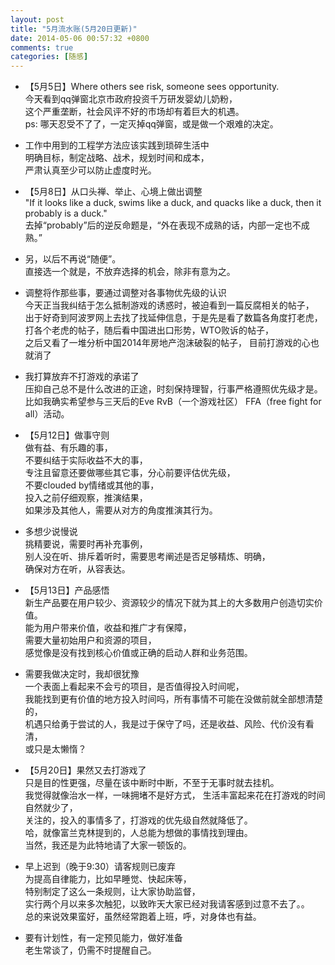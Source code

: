 ```yaml
---
layout: post
title: "5月流水账(5月20日更新)"
date: 2014-05-06 00:57:32 +0800
comments: true
categories: [随感]
---
```


- 【5月5日】Where others see risk, someone sees opportunity.  
今天看到qq弹窗北京市政府投资千万研发婴幼儿奶粉，  
这个严重垄断，社会风评不好的市场却有着巨大的机遇。  
ps: 哪天忍受不了了，一定灭掉qq弹窗，或是做一个艰难的决定。

- 工作中用到的工程学方法应该实践到琐碎生活中  
明确目标，制定战略、战术，规划时间和成本，  
严肃认真至少可以防止虚度时光。

- 【5月8日】从口头禅、举止、心境上做出调整  
"If it looks like a duck, swims like a duck, and quacks like a duck, then it probably is a duck."  
去掉“probably”后的逆反命题是，“外在表现不成熟的话，内部一定也不成熟。”

- 另，以后不再说“随便”。  
直接选一个就是，不放弃选择的机会，除非有意为之。

- 调整将作那些事，要通过调整对各事物优先级的认识  
今天正当我纠结于怎么抵制游戏的诱惑时，被迫看到一篇反腐相关的帖子，  
出于好奇到阿波罗网上去找了找延伸信息，于是先是看了数篇各角度打老虎，  
打各个老虎的帖子，随后看中国进出口形势，WTO败诉的帖子，  
之后又看了一堆分析中国2014年房地产泡沫破裂的帖子，
目前打游戏的心也就消了

- 我打算放弃不打游戏的承诺了  
压抑自己总不是什么改进的正途，时刻保持理智，行事严格遵照优先级才是。  
比如我确实希望参与三天后的Eve RvB（一个游戏社区） FFA（free fight for all）活动。

- 【5月12日】做事守则  
做有益、有乐趣的事，  
不要纠结于实际收益不大的事，  
专注且留意还要做哪些其它事，分心前要评估优先级，  
不要clouded by情绪或其他的事，  
投入之前仔细观察，推演结果，  
如果涉及其他人，需要从对方的角度推演其行为。

- 多想少说慢说  
挑精要说，需要时再补充事例，  
别人没在听、排斥着听时，需要思考阐述是否足够精炼、明确，  
确保对方在听，从容表达。

- 【5月13日】产品感悟  
新生产品要在用户较少、资源较少的情况下就为其上的大多数用户创造切实价值。  
能为用户带来价值，收益和推广才有保障，  
需要大量初始用户和资源的项目，  
感觉像是没有找到核心价值或正确的启动人群和业务范围。

- 需要我做决定时，我却很犹豫  
一个表面上看起来不会亏的项目，是否值得投入时间呢，  
我能找到更有价值的地方投入时间吗，所有事情不可能在没做前就全部想清楚的，  
机遇只给勇于尝试的人，我是过于保守了吗，还是收益、风险、代价没有看清，  
或只是太懒惰？

- 【5月20日】果然又去打游戏了  
只是目的性更强，尽量在该中断时中断，不至于无事时就去挂机。  
我觉得就像治水一样，一味拥堵不是好方式，
生活丰富起来花在打游戏的时间自然就少了，  
关注的，投入的事情多了，打游戏的优先级自然就降低了。  
哈，就像富兰克林提到的，人总能为想做的事情找到理由。  
当然，我还是为此特地请了大家一顿饭的。

- 早上迟到（晚于9:30）请客规则已废弃  
为提高自律能力，比如早睡觉、快起床等，  
特别制定了这么一条规则，让大家协助监督，  
实行两个月以来多次触犯，以致昨天大家已经对我请客感到过意不去了。。  
总的来说效果蛮好，虽然经常跑着上班，呼，对身体也有益。

- 要有计划性，有一定预见能力，做好准备  
老生常谈了，仍需不时提醒自己。

